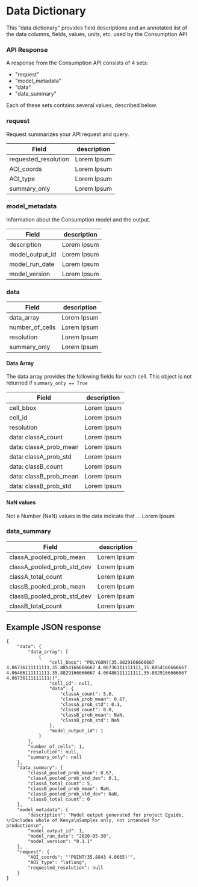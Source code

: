 # Data Dictionary

This “data dictionary” provides field descriptions and an annotated list of the data columns, fields, values, units, etc. used by the Consumption API

### API Response

A response from the Consumption API consists of 4 sets: 

* "request"
* "model_metadata"
* "data"
* "data_summary"

Each of these sets contains several values, described below. 


### request

Request summarizes your API request and query. 


Field | description 
-------|--------
 requested_resolution | Lorem Ipsum
 AOI_coords | Lorem Ipsum
 AOI_type | Lorem Ipsum
 summary_only | Lorem Ipsum

### model_metadata

Information about the Consumption model and the output. 

Field | description 
-------|--------
 description | Lorem Ipsum
 model_output_id | Lorem Ipsum
 model_run_date | Lorem Ipsum
 model_version | Lorem Ipsum


### data


Field | description 
-------|--------
 data_array | Lorem Ipsum
 number_of_cells | Lorem Ipsum
 resolution | Lorem Ipsum
 summary_only | Lorem Ipsum


#### Data Array
The data array provides the following fields for each cell. This object is not returned if `summary_only == True`

Field | description 
-------|--------
 cell_bbox | Lorem Ipsum
 cell_id | Lorem Ipsum
 resolution | Lorem Ipsum
 data: classA_count | Lorem Ipsum
 data: classA_prob_mean | Lorem Ipsum
 data: classA_prob_std | Lorem Ipsum
 data: classB_count | Lorem Ipsum
 data: classB_prob_mean | Lorem Ipsum
 data: classB_prob_std | Lorem Ipsum

#### NaN values
Not a Number (NaN) values in the data indicate that ... Lorem Ipsum


### data_summary

Field | description 
-------|--------
 classA_pooled_prob_mean | Lorem Ipsum
 classA_pooled_prob_std_dev | Lorem Ipsum
 classA_total_count | Lorem Ipsum
 classB_pooled_prob_mean | Lorem Ipsum
 classB_pooled_prob_std_dev | Lorem Ipsum
 classB_total_count | Lorem Ipsum


## Example JSON response

```
{
    "data": {
        "data_array": [
            {
                "cell_bbox": "POLYGON((35.8829166666667 4.06736111111111,35.8854166666667 4.06736111111111,35.8854166666667 4.06486111111111,35.8829166666667 4.06486111111111,35.8829166666667 4.06736111111111))",
                "cell_id": null,
                "data": {
                    "classA_count": 5.0,
                    "classA_prob_mean": 0.67,
                    "classA_prob_std": 0.1,
                    "classB_count": 0.0,
                    "classB_prob_mean": NaN,
                    "classB_prob_std": NaN
                },
                "model_output_id": 1
            }
        ],
        "number_of_cells": 1,
        "resolution": null,
        "summary_only": null
    },
    "data_summary": {
        "classA_pooled_prob_mean": 0.67,
        "classA_pooled_prob_std_dev": 0.1,
        "classA_total_count": 5,
        "classB_pooled_prob_mean": NaN,
        "classB_pooled_prob_std_dev": NaN,
        "classB_total_count": 0
    },
    "model_metadata": {
        "description": "Model output generated for project Eguide, \nIncludes whole of Kenya\nSamples only, not intended for production\n",
        "model_output_id": 1,
        "model_run_date": "2020-05-30",
        "model_version": "0.1.1"
    },
    "request": {
        "AOI_coords": "'POINT(35.8843 4.0665)'",
        "AOI_type": "latlong",
        "requested_resolution": null
    }
}

```
